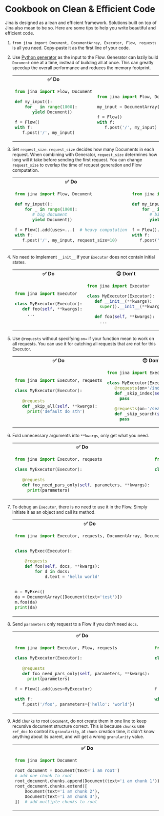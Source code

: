 # Cookbook on Clean & Efficient Code

Jina is designed as a lean and efficient framework. Solutions built on top of Jina also mean to be so. Here are some
tips to help you write beautiful and efficient code.

<!-- START doctoc generated TOC please keep comment here to allow auto update -->
<!-- DON'T EDIT THIS SECTION, INSTEAD RE-RUN doctoc TO UPDATE -->



<!-- END doctoc generated TOC please keep comment here to allow auto update -->

1. `from jina import Document, DocumentArray, Executor, Flow, requests` is all you need. Copy-paste it as the first line of your code.

1. Use [Python generator](https://docs.python.org/3/glossary.html#term-generator) as the input to the Flow. Generator can lazily build `Document` one at a time, instead of building all at once. This can greatly speedup the overall performance and reduces the memory footprint.

   <table>
   <tr>
   <td>
   <b><center>✅ Do</center></b>
   </td>
   <td>
   <b><center>😔 Don't</center></b>
   </td>
   </tr>
   <tr>
   <td>
   
   ```python
   from jina import Flow, Document
   
   def my_input():
       for _ in range(1000):
          yield Document()

   f = Flow()
   with f:
      f.post('/', my_input)
   ```


   </td>
   <td>
   
   ```python
   from jina import Flow, Document, DocumentArray
   
   my_input = DocumentArray([Document() for _ in range(1000)]) 
   
   f = Flow()
   with f:
      f.post('/', my_input)
   ```
   
   </td>
   </tr>
   </table>

1. Set `request_size`. `request_size` decides how many Documents in each request. When combining with Generator, `request_size` determines how long will it take before sending the first request. You can change `request_size` to overlap the time of request generation and Flow computation.


   <table>
   <tr>
   <td>
   <b><center>✅ Do</center></b>
   </td>
   <td>
   <b><center>😔 Don't</center></b>
   </td>
   </tr>
   <tr>
   <td>
   
   ```python
   from jina import Flow, Document
   
   def my_input():
       for _ in range(1000):
          # big document
          yield Document()

   f = Flow().add(uses=...)  # heavy computation
   with f:
      f.post('/', my_input, request_size=10)
   ```


   </td>
   <td>
   
   ```python
   from jina import Flow, Document
   
   def my_input():
       for _ in range(1000):
          # big document
          yield Document()

   f = Flow().add(uses=...)  # heavy computation
   with f:
      f.post('/', my_input, request_size=10000)
   ```
   
   </td>
   </tr>
   </table>

1. No need to implement `__init__` if your `Executor` does not contain initial states.
   
   <table>
   <tr>
   <td>
   <b><center>✅ Do</center></b>
   </td>
   <td>
   <b><center>😔 Don't</center></b>
   </td>
   </tr>
   <tr>
   <td>
   
   ```python
   from jina import Executor
   
   class MyExecutor(Executor):
      def foo(self, **kwargs):
        ...
   ```
   </td>
   <td>
   
   ```python
   from jina import Executor
   
   class MyExecutor(Executor):
      def __init__(**kwargs):
        super().__init__(**kwargs)
   
      def foo(self, **kwargs):
        ...
   ```
   
   </td>
   </tr>
   </table>
   
1. Use `@requests` without specifying `on=` if your function mean to work on all requests. You can use it for catching all requests that are not for this Executor.

   <table>
   <tr>
   <td>
   <b><center>✅ Do</center></b>
   </td>
   <td>
   <b><center>😔 Don't</center></b>
   </td>
   </tr>
   <tr>
   <td>
   
   ```python
   from jina import Executor, requests
   
   class MyExecutor(Executor):
      
      @requests
      def _skip_all(self, **kwargs):
        print('default do sth')
   ```
   
   </td>
   <td>
   
   ```python
   from jina import Executor
   
   class MyExecutor(Executor):
      @requests(on='/index')
      def _skip_index(self, **kwargs):
        pass
   
      @requests(on='/search')
      def _skip_search(self, **kwargs):
        pass
   ```

   </td>
   </tr>
   </table>
   
1. Fold unnecessary arguments into `**kwargs`, only get what you need.

   <table>
   <tr>
   <td>
   <b><center>✅ Do</center></b>
   </td>
   <td>
   <b><center>😔 Don't</center></b>
   </td>
   </tr>
   <tr>
   <td>
   
   ```python
   from jina import Executor, requests
   
   class MyExecutor(Executor):
      
      @requests
      def foo_need_pars_only(self, parameters, **kwargs):
        print(parameters)
   ```
   </td>
   <td>
   
   ```python
   from jina import Executor, requests
   
   class MyExecutor(Executor):
      
      @requests
      def foo_need_pars_only(self, docs, parameters, docs_matrix, groundtruths_matrix, **kwargs):
        print(parameters)
   ```
   
   </td>
   </tr>
   </table>

1. To debug an `Executor`, there is no need to use it in the Flow. Simply initiate it as an object and call its method.

   <table>
   <tr>
   <td>
   <b><center>✅ Do</center></b>
   </td>
   <td>
   <b><center>😔 Don't</center></b>
   </td>
   </tr>
   <tr>
   <td>
   
   ```python
   from jina import Executor, requests, DocumentArray, Document


   class MyExec(Executor):
   
       @requests
       def foo(self, docs, **kwargs):
           for d in docs:
               d.text = 'hello world'
   
   
   m = MyExec()
   da = DocumentArray([Document(text='test')])
   m.foo(da)
   print(da)
   ```
   
   </td>
   <td>
   
   ```python
   from jina import Executor, requests, DocumentArray, Document, Flow
   
   
   class MyExec(Executor):
   
       @requests
       def foo(self, docs, **kwargs):
           for d in docs:
               d.text = 'hello world'
   
   
   da = DocumentArray([Document(text='test')])
   
   with Flow().add(uses=MyExec) as f:
       f.post('/', da, on_done=print)
   ```
   
   </td>
   </tr>
   </table>
   
1. Send `parameters` only request to a Flow if you don't need `docs`.

   <table>
   <tr>
   <td>
   <b><center>✅ Do</center></b>
   </td>
   <td>
   <b><center>😔 Don't</center></b>
   </td>
   </tr>
   <tr>
   <td>
   
   ```python
   from jina import Executor, Flow, requests
   
   class MyExecutor(Executor):
      
      @requests
      def foo_need_pars_only(self, parameters, **kwargs):
        print(parameters)
   
   f = Flow().add(uses=MyExecutor)
   
   with f:
      f.post('/foo', parameters={'hello': 'world'})
   ```
   
   </td>
   <td>
   
   ```python
   from jina import Executor, Flow, Document, requests
   
   class MyExecutor(Executor):
      
      @requests
      def foo_need_pars_only(self, parameters, **kwargs):
        print(parameters)
   
   f = Flow().add(uses=MyExecutor)
   
   with f:
      f.post('/foo', inputs=Document(), parameters={'hello': 'world'})
   ```
   
   </td>
   </tr>
   </table>

1. Add `Chunks` to root `Document`, do not create them in one line to keep recursive document structure correct. This is because `chunks` use `ref_doc` to control its `granularity`, at `chunk` creation time, it didn't know anything about its parent, and will get a wrong `granularity` value.

   <table>
   <tr>
   <td>
   <b><center>✅ Do</center></b>
   </td>
   <td>
   <b><center>😔 Don't</center></b>
   </td>
   </tr>
   <tr>
   <td>
   
   ```python
   from jina import Document
   
   root_document = Document(text='i am root')
   # add one chunk to root
   root_document.chunks.append(Document(text='i am chunk 1'))
   root_document.chunks.extend([
       Document(text='i am chunk 2'),
       Document(text='i am chunk 3'),
   ])  # add multiple chunks to root
   ```
   
   </td>
   <td>
   
   ```python
   from jina import Document
   
   root_document = Document(
       text='i am root',
       chunks=[
           Document(text='i am chunk 2'),
           Document(text='i am chunk 3'),
   ])
   ```
   
   </td>
   </tr>
   </table>
